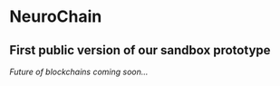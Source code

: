 ﻿# NeuroChain 


## First public version of our sandbox prototype
_Future of blockchains coming soon..._
